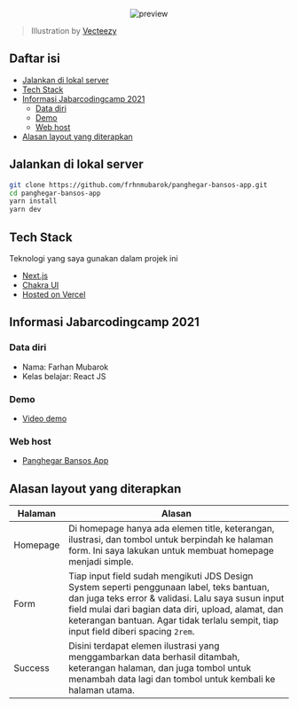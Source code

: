 <p align="center">
  <img src="https://i.imgur.com/Pw7Ep8R.png" alt='preview'>
</p>

> Illustration by [Vecteezy](https://www.vecteezy.com/free-vector/donation)

## Daftar isi

- [Jalankan di lokal server](#jalankan-di-lokal-server)
- [Tech Stack](#tech-stack)
- [Informasi Jabarcodingcamp 2021](#informasi-jabarcodingcamp-2021)
  - [Data diri](#data-diri)
  - [Demo](#demo)
  - [Web host](#web-host)
- [Alasan layout yang diterapkan](#alasan-layout-yang-diterapkan)

## Jalankan di lokal server

```bash
git clone https://github.com/frhnmubarok/panghegar-bansos-app.git
cd panghegar-bansos-app
yarn install
yarn dev
```

## Tech Stack

Teknologi yang saya gunakan dalam projek ini

- [Next.js](https://nextjs.org/)
- [Chakra UI](https://chakra-ui.com/)
- [Hosted on Vercel](https://vercel.com/)

## Informasi Jabarcodingcamp 2021

### Data diri

- Nama: Farhan Mubarok
- Kelas belajar: React JS

### Demo

- [Video demo](https://www.youtube.com/watch?v=0TOki97qVuo)

### Web host

- [Panghegar Bansos App](https://panghegar-bansos-app.vercel.app/)

## Alasan layout yang diterapkan

| Halaman  | Alasan                                                                                                                                                                                                                                                                                         |
| -------- | ---------------------------------------------------------------------------------------------------------------------------------------------------------------------------------------------------------------------------------------------------------------------------------------------- |
| Homepage | Di homepage hanya ada elemen title, keterangan, ilustrasi, dan tombol untuk berpindah ke halaman form. Ini saya lakukan untuk membuat homepage menjadi simple.                                                                                                                                 |
| Form     | Tiap input field sudah mengikuti JDS Design System seperti penggunaan label, teks bantuan, dan juga teks error & validasi. Lalu saya susun input field mulai dari bagian data diri, upload, alamat, dan keterangan bantuan. Agar tidak terlalu sempit, tiap input field diberi spacing `2rem`. |
| Success  | Disini terdapat elemen ilustrasi yang menggambarkan data berhasil ditambah, keterangan halaman, dan juga tombol untuk menambah data lagi dan tombol untuk kembali ke halaman utama.                                                                                                            |
